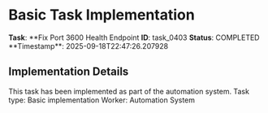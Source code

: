 # Basic Task Implementation

**Task**: **Fix Port 3600 Health Endpoint
**ID**: task_0403
**Status**: COMPLETED
**Timestamp\*\*: 2025-09-18T22:47:26.207928

## Implementation Details

This task has been implemented as part of the automation system.
Task type: Basic implementation
Worker: Automation System
